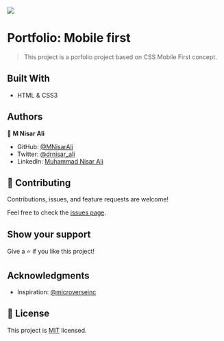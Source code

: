![](https://img.shields.io/badge/Microverse-blueviolet)

# Portfolio: Mobile first

> This project is a porfolio project based on CSS Mobile First concept.  


## Built With

- HTML & CSS3


## Authors

👤 **M Nisar Ali**

- GitHub: [@MNisarAli](https://github.com/MNisarAli)
- Twitter: [@drnisar_ali](https://twitter.com/drnisar_ali)
- LinkedIn: [Muhammad Nisar Ali](https://linkedin.com/in/muhammad-nisar-ali-45a865251)


## 🤝 Contributing

Contributions, issues, and feature requests are welcome!

Feel free to check the [issues page](https://github.com/MNisarAli/Portfolio-project/issues/).


## Show your support

Give a ⭐️ if you like this project!


## Acknowledgments

- Inspiration: [@microverseinc](https://github.com/microverseinc)


## 📝 License

This project is [MIT](./LICENSE) licensed.